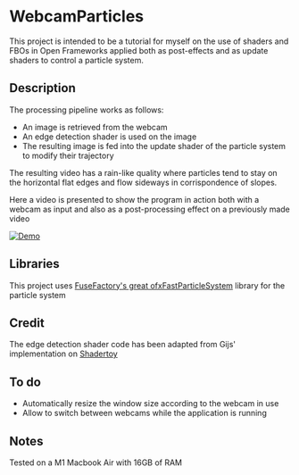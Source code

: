 # WebcamParticles
This project is intended to be a tutorial for myself on the use of shaders and FBOs in Open Frameworks applied both as post-effects and as update shaders to control a particle system.

## Description
The processing pipeline works as follows:
- An image is retrieved from the webcam
- An edge detection shader is used on the image
- The resulting image is fed into the update shader of the particle system to modify their trajectory

The resulting video has a rain-like quality where particles tend to stay on the horizontal flat edges and flow sideways in corrispondence of slopes.

Here a video is presented to show the program in action both with a webcam as input and also as a post-processing effect on a previously made video

[![Demo](https://img.youtube.com/vi/lFImnMZY1ZU/0.jpg)](https://www.youtube.com/watch?v=lFImnMZY1ZU)

## Libraries
This project uses [FuseFactory's great ofxFastParticleSystem](https://github.com/fusefactory/ofxFastParticleSystem?tab=readme-ov-file) library for the particle system 

## Credit
The edge detection shader code has been adapted from Gijs' implementation on [ Shadertoy](https://www.shadertoy.com/view/td2yDm)  

## To do
- Automatically resize the window size according to the webcam in use
- Allow to switch between webcams while the application is running

## Notes
Tested on a M1 Macbook Air with 16GB of RAM
